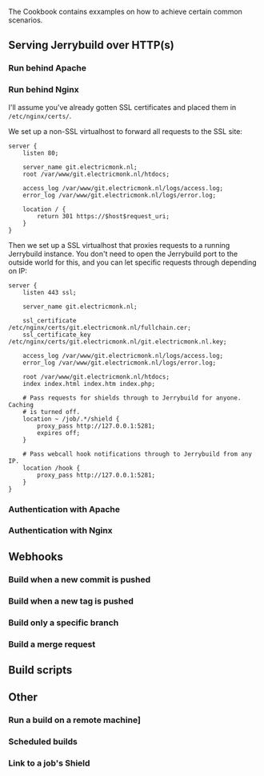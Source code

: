 The Cookbook contains exxamples on how to achieve certain common scenarios.

## Serving Jerrybuild over HTTP(s)

### Run behind Apache

### Run behind Nginx

I'll assume you've already gotten SSL certificates and placed them in
`/etc/nginx/certs/`.

We set up a non-SSL virtualhost to forward all requests to the SSL site:

    server {
        listen 80;

        server_name git.electricmonk.nl;
        root /var/www/git.electricmonk.nl/htdocs;

        access_log /var/www/git.electricmonk.nl/logs/access.log;
        error_log /var/www/git.electricmonk.nl/logs/error.log;

        location / {
            return 301 https://$host$request_uri;
        }
    }

Then we set up a SSL virtualhost that proxies requests to a running Jerrybuild
instance. You don't need to open the Jerrybuild port to the outside world for
this, and you can let specific requests through depending on IP:

    server {
        listen 443 ssl;

        server_name git.electricmonk.nl;

        ssl_certificate /etc/nginx/certs/git.electricmonk.nl/fullchain.cer;
        ssl_certificate_key /etc/nginx/certs/git.electricmonk.nl/git.electricmonk.nl.key;

        access_log /var/www/git.electricmonk.nl/logs/access.log;
        error_log /var/www/git.electricmonk.nl/logs/error.log;

        root /var/www/git.electricmonk.nl/htdocs;
        index index.html index.htm index.php;

        # Pass requests for shields through to Jerrybuild for anyone. Caching
        # is turned off.
        location ~ /job/.*/shield {
            proxy_pass http://127.0.0.1:5281;
            expires off;
        }

        # Pass webcall hook notifications through to Jerrybuild from any IP.
        location /hook {
            proxy_pass http://127.0.0.1:5281;
        }
    }

### Authentication with Apache

### Authentication with Nginx

## Webhooks

### Build when a new commit is pushed

### Build when a new tag is pushed

### Build only a specific branch

### Build a merge request

## Build scripts

## Other

### Run a build on a remote machine]

### Scheduled builds

### Link to a job's Shield

